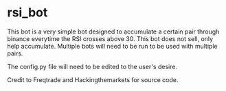 # rsi_bot

This bot is a very simple bot designed to accumulate a certain pair through binance everytime the RSI crosses above 30. This bot does not sell, only help accumulate. Multiple bots will need to be run to be used with multiple pairs.

The config.py file will need to be edited to the user's desire.

Credit to Freqtrade and Hackingthemarkets for source code.
